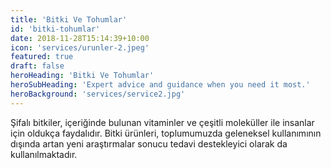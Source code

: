 ```yaml
---
title: 'Bitki Ve Tohumlar'
id: 'bitki-tohumlar'
date: 2018-11-28T15:14:39+10:00
icon: 'services/urunler-2.jpeg'
featured: true
draft: false
heroHeading: 'Bitki Ve Tohumlar'
heroSubHeading: 'Expert advice and guidance when you need it most.'
heroBackground: 'services/service2.jpg'
---
```


Şifalı bitkiler, içeriğinde bulunan vitaminler ve çeşitli moleküller ile insanlar için oldukça faydalıdır. Bitki ürünleri, toplumumuzda geleneksel kullanımının dışında artan yeni araştırmalar sonucu tedavi destekleyici olarak da kullanılmaktadır.

